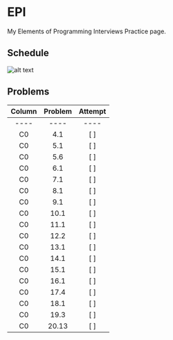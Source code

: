 # EPI
My Elements of Programming Interviews Practice page. 

## Schedule
![alt text](https://ibb.co/cFCWby8)

## Problems
| Column | Problem  | Attempt  |  
|:--:|:--:|:--:|
|----|----|----|
| C0  | 4.1  | [ ] |
| C0  | 5.1  | [ ] |
| C0  | 5.6  | [ ] |
| C0  | 6.1  | [ ] |
| C0  | 7.1  | [ ] |
| C0  | 8.1  | [ ] |
| C0  | 9.1  | [ ] |
| C0  | 10.1  | [ ] |
| C0  | 11.1  | [ ] |
| C0  | 12.2  | [ ] |
| C0  | 13.1  | [ ] |
| C0  | 14.1  | [ ] |
| C0  | 15.1  | [ ] |
| C0  | 16.1  | [ ] |
| C0  | 17.4  | [ ] |
| C0  | 18.1  | [ ] |
| C0  | 19.3  | [ ] |
| C0  | 20.13  | [ ] |


  
